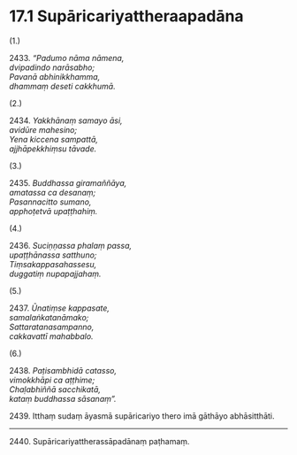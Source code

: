 

# 17.1 Supāricariyattheraapadāna



(1.)

2433\. _“Padumo nāma nāmena,_  
_dvipadindo narāsabho;_  
_Pavanā abhinikkhamma,_  
_dhammaṃ deseti cakkhumā._  


(2.)

2434\. _Yakkhānaṃ samayo āsi,_  
_avidūre mahesino;_  
_Yena kiccena sampattā,_  
_ajjhāpekkhiṃsu tāvade._  


(3.)

2435\. _Buddhassa giramaññāya,_  
_amatassa ca desanaṃ;_  
_Pasannacitto sumano,_  
_apphoṭetvā upaṭṭhahiṃ._  


(4.)

2436\. _Suciṇṇassa phalaṃ passa,_  
_upaṭṭhānassa satthuno;_  
_Tiṃsakappasahassesu,_  
_duggatiṃ nupapajjahaṃ._  


(5.)

2437\. _Ūnatiṃse kappasate,_  
_samalaṅkatanāmako;_  
_Sattaratanasampanno,_  
_cakkavattī mahabbalo._  


(6.)

2438\. _Paṭisambhidā catasso,_  
_vimokkhāpi ca aṭṭhime;_  
_Chaḷabhiññā sacchikatā,_  
_kataṃ buddhassa sāsanaṃ”._  


2439\. Itthaṃ sudaṃ āyasmā supāricariyo thero imā gāthāyo abhāsitthāti.

---

2440\. Supāricariyattherassāpadānaṃ paṭhamaṃ.





